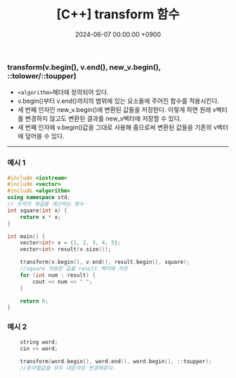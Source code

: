 ﻿---
layout: post
title:  "[C++] transform 함수"
date:   "2024-06-07 00:00:00 +0900"
#last_modified_at: "2024-05-03 00:00:00 +0900"
categories: ["C++"]
tags: ["cpp"]
---

### transform(v.begin(), v.end(), new_v.begin(), ::tolower/::toupper)
- `<algorithm>`헤더에 정의되어 있다.
- v.begin()부터 v.end()까지의 범위에 있는 요소들에 주어진 함수를 적용시킨다.
- 세 번째 인자인 new_v.begin()에 변환된 값들을 저장한다. 이렇게 하면 원래 v벡터를 변경하지 않고도 변환된 결과를 new_v벡터에 저장할 수 있다.
- 세 번째 인자에 v.begin()값을 그대로 사용해 줌으로써 변환된 값들을 기존의 v벡터에 덮어쓸 수 있다.

---

### 예시 1
```c++
#include <iostream>
#include <vector>
#include <algorithm>
using namespace std;
// 숫자의 제곱을 계산하는 함수
int square(int x) {
    return x * x;
}

int main() {
    vector<int> v = {1, 2, 3, 4, 5};
    vector<int> result(v.size()); 

    transform(v.begin(), v.end(), result.begin(), square); 
    //square 적용한 값을 result 벡터에 저장
    for (int num : result) {
        cout << num << " ";
    }

    return 0;
}
```

### 예시 2
```c++
    string word;
    cin >> word;
    
    transform(word.begin(), word.end(), word.begin(), ::toupper);
    //문자열값을 모두 대문자로 변경해준다.
```
